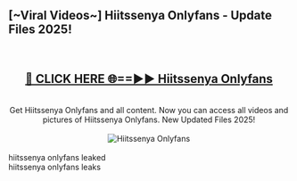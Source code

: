 <h2>[~Viral Videos~] Hiitssenya Onlyfans - Update Files 2025!</h2>
<br>
<div align="center">
<h2><a href="https://betterlinks.top/A2PfLJ" rel="nofollow">🔴 CLICK HERE 🌐==►► Hiitssenya Onlyfans</a></h2>
<br>
Get Hiitssenya Onlyfans and all content. Now you can access all videos and pictures of Hiitssenya Onlyfans. New Updated Files 2025!
<br>
<br>
<a href="https://betterlinks.top/A2PfLJ" rel="nofollow" data-target="animated-image.originalLink"><img src="https://i.ibb.co.com/WyWwxjT/player-gif2.gif" alt="Hiitssenya Onlyfans" style="max-width: 100%; display: inline-block;" data-target="animated-image.originalImage"></a>
</div>
<br>
hiitssenya onlyfans leaked<br>
hiitssenya onlyfans leaks